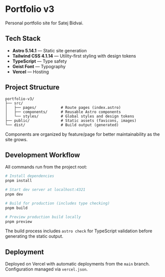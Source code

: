 # Portfolio v3

Personal portfolio site for Satej Bidvai.

## Tech Stack

- **Astro 5.14.1** — Static site generation
- **Tailwind CSS 4.1.14** — Utility-first styling with design tokens
- **TypeScript** — Type safety
- **Geist Font** — Typography
- **Vercel** — Hosting

## Project Structure

```
portfolio-v3/
├── src/
│   ├── pages/           # Route pages (index.astro)
│   ├── components/      # Reusable Astro components
│   └── styles/          # Global styles and design tokens
├── public/              # Static assets (favicons, images)
└── dist/                # Build output (generated)
```

Components are organized by feature/page for better maintainability as the site grows.

## Development Workflow

All commands run from the project root:

```bash
# Install dependencies
pnpm install

# Start dev server at localhost:4321
pnpm dev

# Build for production (includes type checking)
pnpm build

# Preview production build locally
pnpm preview
```

The build process includes `astro check` for TypeScript validation before generating the static output.

## Deployment

Deployed on Vercel with automatic deployments from the `main` branch. Configuration managed via `vercel.json`.

